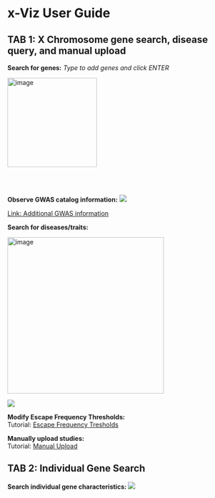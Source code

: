 # x-Viz User Guide

## TAB 1: X Chromosome gene search, disease query, and manual upload
**Search for genes:**
*Type to add genes and click ENTER* 

<img width="200" alt="image" src="https://i.imgur.com/9JPsRbZ.png">

<br></br>

**Observe GWAS catalog information:**
![](https://i.imgur.com/KZ7xXV6.png)


[Link: Additional GWAS information](https://kmoussa-psu.shinyapps.io/xci-app-1/_w_8a1171f8/Tutorial-GWAS.pdf)

**Search for diseases/traits:**

<img width="350" alt="image" src="https://i.imgur.com/JalmKm1.png">

![](https://i.imgur.com/EBETLMt.png)


**Modify Escape Frequency Thresholds:**\
Tutorial: [Escape Frequency Tresholds](https://kmoussa-psu.shinyapps.io/xci-app-1/_w_8a1171f8/Tutorial-Sliders.pdf)

**Manually upload studies:** \
Tutorial: [Manual Upload](https://kmoussa-psu.shinyapps.io/xci-app-1/_w_e5af9ff3/Tutorial-Upload.pdf)

## TAB 2: Individual Gene Search 
**Search individual gene characteristics:**
![](https://i.imgur.com/80btRe1.png)

